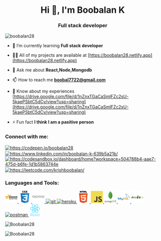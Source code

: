 <h1 align="center">Hi 👋, I'm Boobalan K</h1>
<h3 align="center">Full stack developer</h3>

<p align="left"> <img src="https://komarev.com/ghpvc/?username=boobalan28&label=Profile%20views&color=0e75b6&style=flat" alt="boobalan28" /> </p>

- 🌱 I’m currently learning **Full stack developer**

- 👨‍💻 All of my projects are available at [https://boobalan28.netlify.app](https://boobalan28.netlify.app)

- 💬 Ask me about **React,Node,Mongodb**

- 📫 How to reach me **boobal7722@gmail.com**

- 📄 Know about my experiences [https://drive.google.com/file/d/1nZnxTGaCaSmlFZc2sU-5kaePSbtC5dCv/view?usp=sharing](https://drive.google.com/file/d/1nZnxTGaCaSmlFZc2sU-5kaePSbtC5dCv/view?usp=sharing)

- ⚡ Fun fact **I think I am a pasitive person**

<h3 align="left">Connect with me:</h3>
<p align="left">
<a href="https://codepen.io/https://codepen.io/boobalan28" target="blank"><img align="center" src="https://raw.githubusercontent.com/rahuldkjain/github-profile-readme-generator/master/src/images/icons/Social/codepen.svg" alt="https://codepen.io/boobalan28" height="30" width="40" /></a>
<a href="https://linkedin.com/in/https://www.linkedin.com/in/boobalan-k-639b5a21b/" target="blank"><img align="center" src="https://raw.githubusercontent.com/rahuldkjain/github-profile-readme-generator/master/src/images/icons/Social/linked-in-alt.svg" alt="https://www.linkedin.com/in/boobalan-k-639b5a21b/" height="30" width="40" /></a>
<a href="https://codesandbox.com/https://codesandbox.io/dashboard/home?workspace=504788b4-aae7-475d-b6fe-1d1b5863744e" target="blank"><img align="center" src="https://raw.githubusercontent.com/rahuldkjain/github-profile-readme-generator/master/src/images/icons/Social/codesandbox.svg" alt="https://codesandbox.io/dashboard/home?workspace=504788b4-aae7-475d-b6fe-1d1b5863744e" height="30" width="40" /></a>
<a href="https://www.leetcode.com/https://leetcode.com/krishboobalan/" target="blank"><img align="center" src="https://raw.githubusercontent.com/rahuldkjain/github-profile-readme-generator/master/src/images/icons/Social/leet-code.svg" alt="https://leetcode.com/krishboobalan/" height="30" width="40" /></a>
</p>

<h3 align="left">Languages and Tools:</h3>
<p align="left"> <a href="https://aws.amazon.com" target="_blank" rel="noreferrer"> <img src="https://raw.githubusercontent.com/devicons/devicon/master/icons/amazonwebservices/amazonwebservices-original-wordmark.svg" alt="aws" width="40" height="40"/> </a> <a href="https://www.w3schools.com/css/" target="_blank" rel="noreferrer"> <img src="https://raw.githubusercontent.com/devicons/devicon/master/icons/css3/css3-original-wordmark.svg" alt="css3" width="40" height="40"/> </a> <a href="https://expressjs.com" target="_blank" rel="noreferrer"> <img src="https://raw.githubusercontent.com/devicons/devicon/master/icons/express/express-original-wordmark.svg" alt="express" width="40" height="40"/> </a> <a href="https://git-scm.com/" target="_blank" rel="noreferrer"> <img src="https://www.vectorlogo.zone/logos/git-scm/git-scm-icon.svg" alt="git" width="40" height="40"/> </a> <a href="https://heroku.com" target="_blank" rel="noreferrer"> <img src="https://www.vectorlogo.zone/logos/heroku/heroku-icon.svg" alt="heroku" width="40" height="40"/> </a> <a href="https://www.w3.org/html/" target="_blank" rel="noreferrer"> <img src="https://raw.githubusercontent.com/devicons/devicon/master/icons/html5/html5-original-wordmark.svg" alt="html5" width="40" height="40"/> </a> <a href="https://developer.mozilla.org/en-US/docs/Web/JavaScript" target="_blank" rel="noreferrer"> <img src="https://raw.githubusercontent.com/devicons/devicon/master/icons/javascript/javascript-original.svg" alt="javascript" width="40" height="40"/> </a> <a href="https://www.mongodb.com/" target="_blank" rel="noreferrer"> <img src="https://raw.githubusercontent.com/devicons/devicon/master/icons/mongodb/mongodb-original-wordmark.svg" alt="mongodb" width="40" height="40"/> </a> <a href="https://www.mysql.com/" target="_blank" rel="noreferrer"> <img src="https://raw.githubusercontent.com/devicons/devicon/master/icons/mysql/mysql-original-wordmark.svg" alt="mysql" width="40" height="40"/> </a> <a href="https://nodejs.org" target="_blank" rel="noreferrer"> <img src="https://raw.githubusercontent.com/devicons/devicon/master/icons/nodejs/nodejs-original-wordmark.svg" alt="nodejs" width="40" height="40"/> </a> <a href="https://postman.com" target="_blank" rel="noreferrer"> <img src="https://www.vectorlogo.zone/logos/getpostman/getpostman-icon.svg" alt="postman" width="40" height="40"/> </a> <a href="https://reactjs.org/" target="_blank" rel="noreferrer"> <img src="https://raw.githubusercontent.com/devicons/devicon/master/icons/react/react-original-wordmark.svg" alt="react" width="40" height="40"/> </a> </p>

<p><img align="left" src="https://github-readme-stats.vercel.app/api/top-langs?username=Boobalan28&show_icons=true&locale=en&layout=compact" alt="Boobalan28" /></p>
<br/>


<p>&nbsp;<img align="left" src="https://github-readme-stats.vercel.app/api?username=Boobalan28&show_icons=true&locale=en" alt="Boobalan28" /></p>




